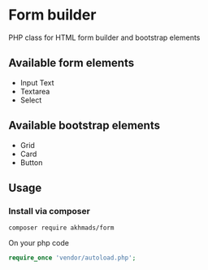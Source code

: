 # Form builder
PHP class for HTML form builder and bootstrap elements

## Available form elements
- Input Text
- Textarea
- Select

## Available bootstrap elements
- Grid
- Card
- Button

## Usage

### Install via composer
```
composer require akhmads/form
```
On your php code
```php
require_once 'vendor/autoload.php';
```